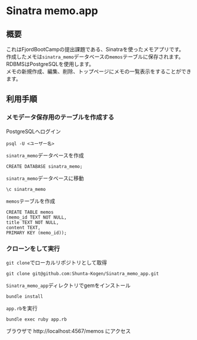 # Sinatra memo.app
## 概要
これはFjordBootCampの提出課題である、Sinatraを使ったメモアプリです。<br>
作成したメモは`sinatra_memo`データベースの`memos`テーブルに保存されます。<br>
RDBMSはPostgreSQLを使用します。<br>
メモの新規作成、編集、削除、トップページにメモの一覧表示をすることができます。
## 利用手順
### メモデータ保存用のテーブルを作成する
PostgreSQLへログイン
```
psql -U <ユーザー名>
```
`sinatra_memo`データベースを作成
```
CREATE DATABASE sinatra_memo;
```
`sinatra_memo`データベースに移動
```
\c sinatra_memo
```
`memos`テーブルを作成
```
CREATE TABLE memos
(memo_id TEXT NOT NULL,
title TEXT NOT NULL,
content TEXT,
PRIMARY KEY (memo_id));
```

### クローンをして実行
`git clone`でローカルリポジトリとして取得
```
git clone git@github.com:Shunta-Kogen/Sinatra_memo_app.git
```
`Sinatra_memo_app`ディレクトリでgemをインストール
```
bundle install
```
`app.rb`を実行
```
bundle exec ruby app.rb
```
ブラウザで http://localhost:4567/memos にアクセス
